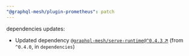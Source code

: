```yaml
---
"@graphql-mesh/plugin-prometheus": patch
---
```

dependencies updates:
  - Updated dependency [`@graphql-mesh/serve-runtime@^0.4.3` ↗︎](https://www.npmjs.com/package/@graphql-mesh/serve-runtime/v/0.4.3) (from `^0.4.0`, in `dependencies`)

